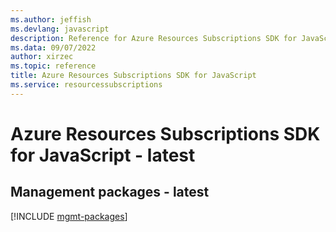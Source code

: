 ```yaml
---
ms.author: jeffish
ms.devlang: javascript
description: Reference for Azure Resources Subscriptions SDK for JavaScript
ms.data: 09/07/2022
author: xirzec
ms.topic: reference
title: Azure Resources Subscriptions SDK for JavaScript
ms.service: resourcessubscriptions
---
```

# Azure Resources Subscriptions SDK for JavaScript - latest

## Management packages - latest
[!INCLUDE [mgmt-packages](resources-subscriptions-mgmt-index.md)]
